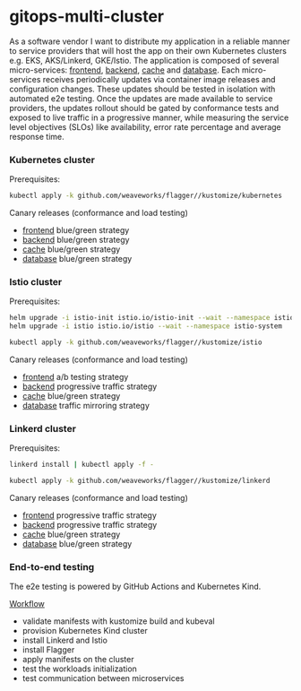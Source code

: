 # gitops-multi-cluster

As a software vendor I want to distribute my application in a reliable manner to service providers
that will host the app on their own Kubernetes clusters e.g. EKS, AKS/Linkerd, GKE/Istio.
The application is composed of several micro-services: [frontend](clusters/base/frontend),
[backend](clusters/base/backend), [cache](clusters/base/cache) and [database](clusters/base/database).
Each micro-services receives periodically updates via container image releases and configuration changes.
These updates should be tested in isolation with automated e2e testing. 
Once the updates are made available to service providers,
the updates rollout should be gated by conformance tests and exposed to live traffic in a progressive manner,
while measuring the service level objectives (SLOs) like availability, error rate percentage and average response time.

### Kubernetes cluster

Prerequisites:
```sh
kubectl apply -k github.com/weaveworks/flagger//kustomize/kubernetes
```

Canary releases (conformance and load testing)
* [frontend](clusters/dev/frontend) blue/green strategy 
* [backend](clusters/dev/backend) blue/green strategy
* [cache](clusters/dev/cache) blue/green strategy
* [database](clusters/dev/database) blue/green strategy

### Istio cluster

Prerequisites:
```sh
helm upgrade -i istio-init istio.io/istio-init --wait --namespace istio-system
helm upgrade -i istio istio.io/istio --wait --namespace istio-system

kubectl apply -k github.com/weaveworks/flagger//kustomize/istio
```

Canary releases (conformance and load testing)
* [frontend](clusters/dev-istio/frontend) a/b testing strategy
* [backend](clusters/dev-istio/backend) progressive traffic strategy
* [cache](clusters/dev-istio/cache) blue/green strategy
* [database](clusters/dev-istio/database) traffic mirroring strategy

### Linkerd cluster

Prerequisites:
```sh
linkerd install | kubectl apply -f -

kubectl apply -k github.com/weaveworks/flagger//kustomize/linkerd
```

Canary releases (conformance and load testing)
* [frontend](clusters/dev-linkerd/frontend) progressive traffic strategy
* [backend](clusters/dev-linkerd/backend) progressive traffic strategy
* [cache](clusters/dev-linkerd/cache) blue/green strategy
* [database](clusters/dev-linkerd/database) blue/green strategy

### End-to-end testing

The e2e testing is powered by GitHub Actions and Kubernetes Kind.

[Workflow](.github/workflows/main.yml)
* validate manifests with kustomize build and kubeval
* provision Kubernetes Kind cluster
* install Linkerd and Istio
* install Flagger
* apply manifests on the cluster
* test the workloads initialization
* test communication between microservices

